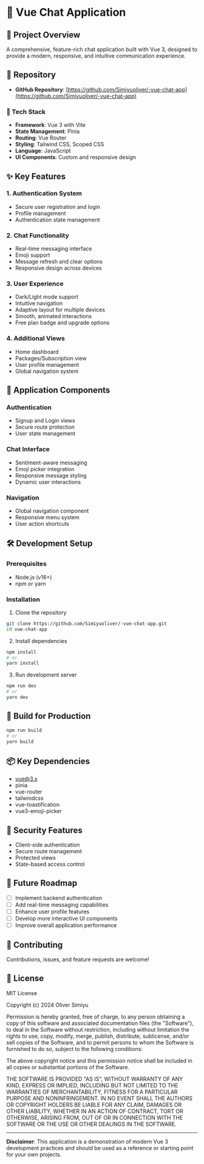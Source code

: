 # 🌟 Vue Chat Application

## 🚀 Project Overview

A comprehensive, feature-rich chat application built with Vue 3, designed to provide a modern, responsive, and intuitive communication experience.

## 🔗 Repository
- **GitHub Repository**: [https://github.com/Simiyuoliver/-vue-chat-app](https://github.com/Simiyuoliver/-vue-chat-app)

### 🔧 Tech Stack
- **Framework**: Vue 3 with Vite
- **State Management**: Pinia
- **Routing**: Vue Router
- **Styling**: Tailwind CSS, Scoped CSS
- **Language**: JavaScript
- **UI Components**: Custom and responsive design

## ✨ Key Features

### 1. Authentication System
- Secure user registration and login
- Profile management
- Authentication state management

### 2. Chat Functionality
- Real-time messaging interface
- Emoji support
- Message refresh and clear options
- Responsive design across devices

### 3. User Experience
- Dark/Light mode support
- Intuitive navigation
- Adaptive layout for multiple devices
- Smooth, animated interactions
- Free plan badge and upgrade options

### 4. Additional Views
- Home dashboard
- Packages/Subscription view
- User profile management
- Global navigation system

## 🌈 Application Components

### Authentication
- Signup and Login views
- Secure route protection
- User state management

### Chat Interface
- Sentiment-aware messaging
- Emoji picker integration
- Responsive message styling
- Dynamic user interactions

### Navigation
- Global navigation component
- Responsive menu system
- User action shortcuts

## 🛠️ Development Setup

### Prerequisites
- Node.js (v16+)
- npm or yarn

### Installation
1. Clone the repository
```bash
git clone https://github.com/Simiyuoliver/-vue-chat-app.git
cd vue-chat-app
```

2. Install dependencies
```bash
npm install
# or
yarn install
```

3. Run development server
```bash
npm run dev
# or
yarn dev
```

## 🚀 Build for Production
```bash
npm run build
# or
yarn build
```

## 📦 Key Dependencies
- vue@3.x
- pinia
- vue-router
- tailwindcss
- vue-toastification
- vue3-emoji-picker

## 🔐 Security Features
- Client-side authentication
- Secure route management
- Protected views
- State-based access control

## 🎯 Future Roadmap
- [ ] Implement backend authentication
- [ ] Add real-time messaging capabilities
- [ ] Enhance user profile features
- [ ] Develop more interactive UI components
- [ ] Improve overall application performance

## 🤝 Contributing
Contributions, issues, and feature requests are welcome!

## 📄 License

MIT License

Copyright (c) 2024 Oliver Simiyu

Permission is hereby granted, free of charge, to any person obtaining a copy
of this software and associated documentation files (the "Software"), to deal
in the Software without restriction, including without limitation the rights
to use, copy, modify, merge, publish, distribute, sublicense, and/or sell
copies of the Software, and to permit persons to whom the Software is
furnished to do so, subject to the following conditions:

The above copyright notice and this permission notice shall be included in all
copies or substantial portions of the Software.

THE SOFTWARE IS PROVIDED "AS IS", WITHOUT WARRANTY OF ANY KIND, EXPRESS OR
IMPLIED, INCLUDING BUT NOT LIMITED TO THE WARRANTIES OF MERCHANTABILITY,
FITNESS FOR A PARTICULAR PURPOSE AND NONINFRINGEMENT. IN NO EVENT SHALL THE
AUTHORS OR COPYRIGHT HOLDERS BE LIABLE FOR ANY CLAIM, DAMAGES OR OTHER
LIABILITY, WHETHER IN AN ACTION OF CONTRACT, TORT OR OTHERWISE, ARISING FROM,
OUT OF OR IN CONNECTION WITH THE SOFTWARE OR THE USE OR OTHER DEALINGS IN THE
SOFTWARE.

---

**Disclaimer**: This application is a demonstration of modern Vue 3 development practices and should be used as a reference or starting point for your own projects.
